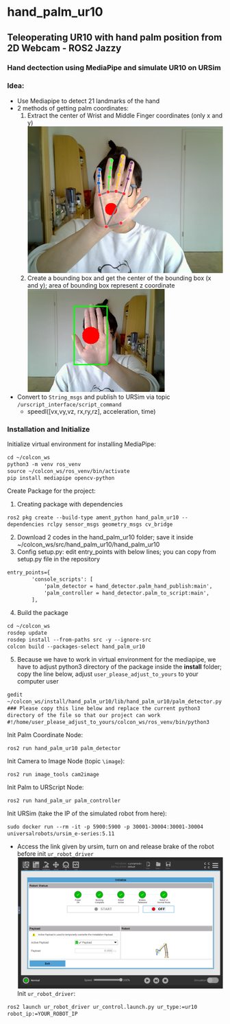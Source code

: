 # hand_palm_ur10
## Teleoperating UR10 with hand palm position from 2D Webcam - ROS2 Jazzy
### Hand dectection using MediaPipe and simulate UR10 on URSim
### Idea:
- Use Mediapipe to detect 21 landmarks of the hand
- 2 methods of getting palm coordinates:
  1. Extract the center of Wrist and Middle Finger coordinates (only x and y)
     ![](https://github.com/trungtran22/hand_palm_ur10/blob/main/docs/MediaPipe%20Hands_screenshot_01.11.2025.png)
  2. Create a bounding box and get the center of the bounding box (x and y); area of bounding box represent z coordinate\
     ![](https://github.com/trungtran22/hand_palm_ur10/blob/main/docs/Palm%20Detector_screenshot_01.11.2025.png)
- Convert to `String_msgs` and publish to URSim via topic `/urscript_interface/script_command`
  - speedl([vx,vy,vz, rx,ry,rz], acceleration, time)
### Installation and Initialize
Initialize virtual environment for installing MediaPipe:
```
cd ~/colcon_ws
python3 -m venv ros_venv
source ~/colcon_ws/ros_venv/bin/activate
pip install mediapipe opencv-python
```
Create Package for the project:
1. Creating package with dependencies
```
ros2 pkg create --build-type ament_python hand_palm_ur10 --dependencies rclpy sensor_msgs geometry_msgs cv_bridge
```
2. Download 2 codes in the hand_palm_ur10 folder; save it inside ~/colcon_ws/src/hand_palm_ur10/hand_palm_ur10 
3. Config setup.py: edit entry_points with below lines; you can copy from setup.py file in the repository
```
entry_points={
        'console_scripts': [
            'palm_detector = hand_detector.palm_hand_publish:main',
            'palm_controller = hand_detector.palm_to_script:main', 
        ],
```
4. Build the package
```
cd ~/colcon_ws
rosdep update
rosdep install --from-paths src -y --ignore-src
colcon build --packages-select hand_palm_ur10
```
5. Because we have to work in virtual environment for the mediapipe, we have to adjust python3 directory of the package inside the **install** folder; copy the line below, adjust `user_please_adjust_to_yours` to your computer user
```
gedit ~/colcon_ws/install/hand_palm_ur10/lib/hand_palm_ur10/palm_detector.py
### Please copy this line below and replace the current python3 directory of the file so that our project can work
#!/home/user_please_adjust_to_yours/colcon_ws/ros_venv/bin/python3
```
Init Palm Coordinate Node:
```
ros2 run hand_palm_ur10 palm_detector
```
Init Camera to Image Node (topic `\image`):
```
ros2 run image_tools cam2image
```
Init Palm to URScript Node:
```
ros2 run hand_palm_ur palm_controller
```
Init URSim (take the IP of the simulated robot from here):
```
sudo docker run --rm -it -p 5900:5900 -p 30001-30004:30001-30004 universalrobots/ursim_e-series:5.11
```
- Access the link given by ursim, turn on and release brake of the robot before init `ur_robot_driver`
![](https://github.com/trungtran22/hand_palm_ur10/blob/main/docs/Screenshot%20from%202025-11-01%2013-07-02.png)
Init `ur_robot_driver`:
```
ros2 launch ur_robot_driver ur_control.launch.py ur_type:=ur10 robot_ip:=YOUR_ROBOT_IP
```
